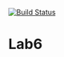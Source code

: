 [![Build Status](https://travis-ci.org/Aliluev/Lab6.svg?branch=main)](https://travis-ci.org/Aliluev/Lab6)
# Lab6
